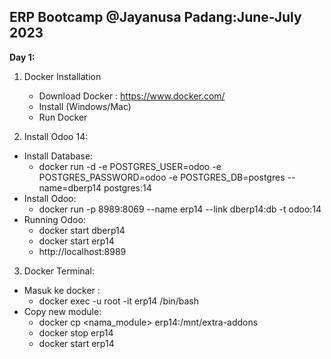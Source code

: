 ## ERP Bootcamp @Jayanusa Padang:June-July 2023
<b>Day 1:</b>
1. Docker Installation
   - Download Docker : https://www.docker.com/
   - Install (Windows/Mac)
   - Run Docker
   
 2. Install Odoo 14:
   - Install Database:
      - docker run -d -e POSTGRES_USER=odoo -e POSTGRES_PASSWORD=odoo -e POSTGRES_DB=postgres --name=dberp14 postgres:14 
   - Install Odoo:
      - docker run -p 8989:8069 --name erp14 --link dberp14:db -t odoo:14 
   - Running Odoo:
      - docker start dberp14 
      - docker start erp14
      - http://localhost:8989

 3. Docker Terminal:
   - Masuk ke docker : 
      - docker exec -u root -it erp14 /bin/bash
   - Copy new module:
      - docker cp <nama_module> erp14:/mnt/extra-addons
      - docker stop erp14
      - docker start erp14     
